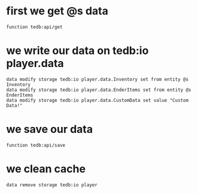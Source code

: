 # first we get @s data
```mcfunction
function tedb:api/get
```

# we write our data on tedb:io player.data
```mcfunction
data modify storage tedb:io player.data.Inventory set from entity @s Inventory
data modify storage tedb:io player.data.EnderItems set from entity @s EnderItems
data modify storage tedb:io player.data.CustomData set value "Custom Data!"
```

# we save our data
```mcfunction
function tedb:api/save
```

# we clean cache
```mcfunction
data remove storage tedb:io player
```